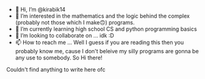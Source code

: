 - 👋 Hi, I’m @kirabik14
- 👀 I’m interested in the mathematics and the logic behind the complex (probably not those which I make🙃) programs.
- 🌱 I’m currently learning high school CS and python programming basics
- 💞️ I’m looking to collaborate on ... idk :D
- 📫 How to reach me ... Well I guess if you are reading this then you probably know me, cause I don't beleive my silly programs are gonna be any use to somebody. So Hi there!

<!---
kirabik14/kirabik14 is a ✨ special ✨ repository because its `README.md` (this file) appears on your GitHub profile.
You can click the Preview link to take a look at your changes.
--->

Couldn't find anything to write here ofc

